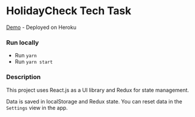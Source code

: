 # HolidayCheck Tech Task

[Demo](https://hc-task.herokuapp.com/) - Deployed on Heroku

### Run locally

* Run `yarn`
* Run `yarn start`

### Description

This project uses React.js as a UI library and Redux for state management.

Data is saved in localStorage and Redux state. You can reset data in the `Settings` view in the app.

